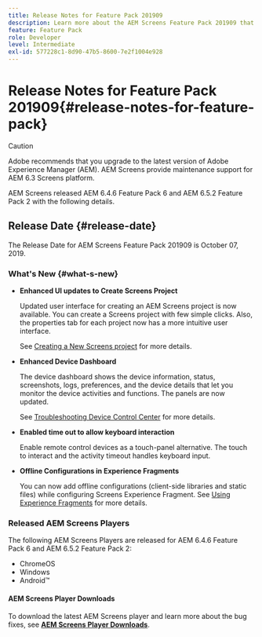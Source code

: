 ```yaml
---
title: Release Notes for Feature Pack 201909
description: Learn more about the AEM Screens Feature Pack 201909 that was released on July 31, 2019.
feature: Feature Pack
role: Developer
level: Intermediate
exl-id: 577228c1-8d90-47b5-8600-7e2f1004e928
---
```

# Release Notes for Feature Pack 201909{#release-notes-for-feature-pack}

>[!CAUTION]
>
>Adobe recommends that you upgrade to the latest version of Adobe Experience Manager (AEM). AEM Screens provide maintenance support for AEM 6.3 Screens platform.

AEM Screens released AEM 6.4.6 Feature Pack 6 and AEM 6.5.2 Feature Pack 2 with the following details.

## Release Date {#release-date}

The Release Date for AEM Screens Feature Pack 201909 is October 07, 2019.

### What's New {#what-s-new}

* **Enhanced UI updates to Create Screens Project**

   Updated user interface for creating an AEM Screens project is now available. You can create a Screens project with few simple clicks. Also, the properties tab for each project now has a more intuitive user interface.

   See [Creating a New Screens project](creating-a-screens-project.md) for more details.

* **Enhanced Device Dashboard**

   The device dashboard shows the device information, status, screenshots, logs, preferences, and the device details that let you monitor the device activities and functions. The panels are now updated.

   See [Troubleshooting Device Control Center](monitoring-screens.md) for more details.

* **Enabled time out to allow keyboard interaction**
   
   Enable remote control devices as a touch-panel alternative. The touch to interact and the activity timeout handles keyboard input.

* **Offline Configurations in Experience Fragments**

   You can now add offline configurations (client-side libraries and static files) while configuring Screens Experience Fragment.
   See [Using Experience Fragments](experience-fragments-in-screens.md) for more details.

### Released AEM Screens Players

The following AEM Screens Players are released for AEM 6.4.6 Feature Pack 6 and AEM 6.5.2 Feature Pack 2:

* ChromeOS
* Windows
* Android&trade;

#### AEM Screens Player Downloads

To download the latest AEM Screens player and learn more about the bug fixes, see [**AEM Screens Player Downloads**](https://download.macromedia.com/screens/).
